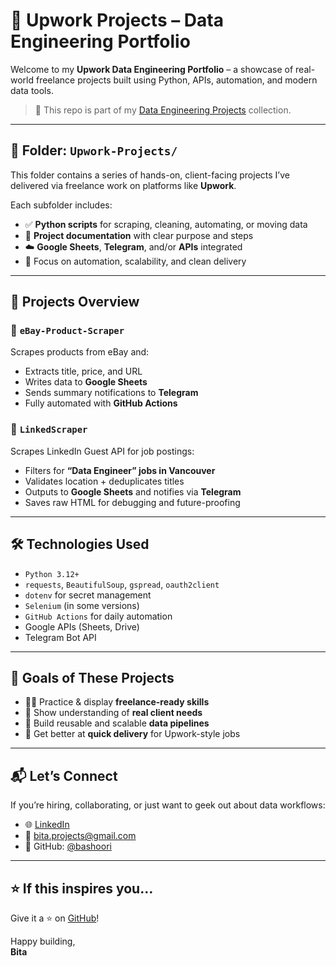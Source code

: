 # 💼 Upwork Projects – Data Engineering Portfolio

Welcome to my **Upwork Data Engineering Portfolio** – a showcase of real-world freelance projects built using Python, APIs, automation, and modern data tools.

> 📍 This repo is part of my [Data Engineering Projects](https://github.com/bashoori/Data-Engineering-Projects) collection.

---

## 📁 Folder: `Upwork-Projects/`

This folder contains a series of hands-on, client-facing projects I’ve delivered via freelance work on platforms like **Upwork**.

Each subfolder includes:
- ✅ **Python scripts** for scraping, cleaning, automating, or moving data
- 🧠 **Project documentation** with clear purpose and steps
- ☁️ **Google Sheets**, **Telegram**, and/or **APIs** integrated
- 🧪 Focus on automation, scalability, and clean delivery

---

## 🧰 Projects Overview

### 🔹 `eBay-Product-Scraper`
Scrapes products from eBay and:
- Extracts title, price, and URL
- Writes data to **Google Sheets**
- Sends summary notifications to **Telegram**
- Fully automated with **GitHub Actions**

### 🔹 `LinkedScraper`
Scrapes LinkedIn Guest API for job postings:
- Filters for **“Data Engineer” jobs in Vancouver**
- Validates location + deduplicates titles
- Outputs to **Google Sheets** and notifies via **Telegram**
- Saves raw HTML for debugging and future-proofing

---

## 🛠️ Technologies Used

- `Python 3.12+`
- `requests`, `BeautifulSoup`, `gspread`, `oauth2client`
- `dotenv` for secret management
- `Selenium` (in some versions)
- `GitHub Actions` for daily automation
- Google APIs (Sheets, Drive)
- Telegram Bot API

---

## 🚀 Goals of These Projects

- 🧑‍💻 Practice & display **freelance-ready skills**
- 💼 Show understanding of **real client needs**
- 🧪 Build reusable and scalable **data pipelines**
- 🎯 Get better at **quick delivery** for Upwork-style jobs

---

## 📬 Let’s Connect

If you’re hiring, collaborating, or just want to geek out about data workflows:

- 🌐 [LinkedIn](https://linkedin.com/in/bashoori)
- 📩 bita.projects@gmail.com
- 🧠 GitHub: [@bashoori](https://github.com/bashoori)

---

## ⭐ If this inspires you…
Give it a ⭐ on [GitHub](https://github.com/bashoori/Data-Engineering-Projects)!

Happy building,  
**Bita**

